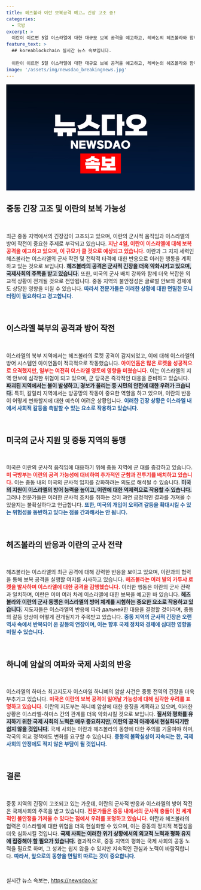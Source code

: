 ```yaml
---
title: 헤즈볼라 이란 보복공격 예고… 긴장 고조 중!
categories:
  - 국방
excerpt: >
  이란이 이르면 5일 이스라엘에 대한 대규모 보복 공격을 예고하고, 레바논의 헤즈볼라와 함께 긴장이 고조되고 있다. 미사일과 드론 수백 발로 반격할 것으로 전망되며, 이스라엘은 이에 대해 방어태세를 강화하고 있다. 중동 전역을 뒤흔들 잠재적인 전투가 임박했다.
feature_text: >
  ## koreablockchain 실시간 뉴스 속보입니다.

  이란이 이르면 5일 이스라엘에 대한 대규모 보복 공격을 예고하고, 레바논의 헤즈볼라와 함께 긴장이 고조되고 있다. 미사일과 드론 수백 발로 반격할 것으로 전망되며, 이스라엘은 이에 대해 방어태세를 강화하고 있다. 중동 전역을 뒤흔들 잠재적인 전투가 임박했다.
image: '/assets/img/newsdao_breakingnews.jpg'
---
```


<p><img src="/assets/img/newsdao_breakingnews.jpg" alt="koreablockchain 속보" /></p>

<h2 data-ke-size="size26">중동 긴장 고조 및 이란의 보복 가능성</h2>

<p data-ke-size="size16">&nbsp;</p>

<p>최근 중동 지역에서의 긴장감이 고조되고 있으며, 이란의 군사적 움직임과 이스라엘의 방어 작전이 중요한 주제로 부각되고 있습니다. <b><span style="color: #ee2323;">지난 4일, 이란이 이스라엘에 대해 보복 공격을 예고하고 있으며, 이 규모가 클 것으로 예상되고 있습니다.</span></b> 이란과 그 지지 세력인 헤즈볼라는 이스라엘의 군사 작전 및 전략적 타격에 대한 반응으로 이러한 행동을 계획하고 있는 것으로 보입니다. <b><span style="background-color: #21538527;">헤즈볼라의 공격은 군사적 긴장을 더욱 악화시키고 있으며, 국제사회의 주목을 받고 있습니다.</span></b> 또한, 미국의 군사 배치 강화와 함께 더욱 복잡한 외교적 상황이 전개될 것으로 전망됩니다. 중동 지역의 불안정성은 글로벌 안보와 경제에도 상당한 영향을 미칠 수 있습니다. <b><span style="color: #1a5490;">따라서 전문가들은 이러한 상황에 대한 면밀한 모니터링이 필요하다고 경고합니다.</span></b></p>

<p data-ke-size="size16">&nbsp;</p>

<h2>이스라엘 북부의 공격과 방어 작전</h2>

<p data-ke-size="size16">&nbsp;</p>

<p>이스라엘의 북부 지역에서는 헤즈볼라의 로켓 공격이 감지되었고, 이에 대해 이스라엘의 방어 시스템인 아이언돔이 적극적으로 작동했습니다. <b><span style="color: #ee2323;">아이언돔은 많은 로켓을 성공적으로 요격했지만, 일부는 여전히 이스라엘 영토에 영향을 미쳤습니다.</span></b> 이는 이스라엘의 지역 안보에 심각한 위협이 되고 있으며, 군 당국은 즉각적인 대응을 준비하고 있습니다. <b><span style="background-color: #21538527;">파괴된 지역에서는 불이 발생하고, 경보가 울리는 등 시민의 안전에 대한 우려가 크습니다.</span></b> 특히, 갈릴리 지역에서는 방공망의 작동이 중요한 역할을 하고 있으며, 이란의 반응이 어떻게 변화할지에 대한 예측이 어려운 상황입니다. <b><span style="color: #1a5490;">이러한 긴장 상황은 이스라엘 내에서 사회적 갈등을 촉발할 수 있는 요소로 작용하고 있습니다.</span></b></p>

<p data-ke-size="size16">&nbsp;</p>

<h2>미국의 군사 지원 및 중동 지역의 동맹</h2>

<p data-ke-size="size16">&nbsp;</p>

<p>미국은 이란의 군사적 움직임에 대응하기 위해 중동 지역에 군 대를 증강하고 있습니다. <b><span style="color: #ee2323;">미 국방부는 이란의 공격 가능성에 대비하여 추가적인 군함과 전투기를 배치하고 있습니다.</span></b> 이는 중동 내의 미국의 군사적 입지를 강화하려는 의도로 해석될 수 있습니다. <b><span style="background-color: #21538527;">미국의 지원이 이스라엘의 방어 능력을 높이고, 이란에 대한 억제력으로 작용할 수 있습니다.</span></b> 그러나 전문가들은 이러한 군사적 조치를 취하는 것이 과연 긍정적인 결과를 가져올 수 있을지는 불확실하다고 언급합니다. <b><span style="color: #1a5490;">또한, 미국의 개입이 오히려 갈등을 확대시킬 수 있는 위험성을 동반하고 있다는 점을 간과해서는 안 됩니다.</span></b></p>

<p data-ke-size="size16">&nbsp;</p>

<h2>헤즈볼라의 반응과 이란의 군사 전략</h2>

<p data-ke-size="size16">&nbsp;</p>

<p>헤즈볼라는 이스라엘의 최근 공격에 대해 강력한 반응을 보이고 있으며, 이란과의 협력을 통해 보복 공격을 실행할 여지를 시사하고 있습니다. <b><span style="color: #ee2323;">헤즈볼라는 여러 발의 카투샤 로켓을 발사하며 이스라엘에 대한 공격을 감행했습니다.</span></b> 이러한 행동은 이란의 군사 전략과 일치하며, 이란은 이미 여러 차례 이스라엘에 대한 보복을 예고한 바 있습니다. <b><span style="background-color: #21538527;">헤즈볼라와 이란의 군사 동맹은 이스라엘의 방어 체계를 시험하는 중요한 요소로 작용하고 있습니다.</span></b> 지도자들은 이스라엘의 반응에 따라 дальней한 대응을 결정할 것이라며, 중동의 갈등 양상이 어떻게 전개될지가 주목받고 있습니다. <b><span style="color: #1a5490;">중동 지역의 군사적 긴장은 오랜 역사 속에서 반복되어 온 갈등의 연장이며, 이는 향후 국제 정치와 경제에 심대한 영향을 미칠 수 있습니다.</span></b></p>

<p data-ke-size="size16">&nbsp;</p>

<h2>하니예 암살의 여파와 국제 사회의 반응</h2>

<p data-ke-size="size16">&nbsp;</p>

<p>이스라엘의 하마스 최고지도자 이스마일 하니예의 암살 사건은 중동 전역의 긴장을 더욱 부추기고 있습니다. <b><span style="color: #ee2323;">미국은 이란의 보복 공격이 일어날 가능성에 대해 심각한 우려를 표명하고 있습니다.</span></b> 이란의 지도부는 하니예 암살에 대한 응징을 계획하고 있으며, 이러한 상황은 이스라엘-하마스 간의 관계를 더욱 악화시킬 것으로 보입니다. <b><span style="background-color: #21538527;">질서와 평화를 유지하기 위한 국제 사회의 노력은 매우 중요하지만, 이란의 공격 아래에서 현실화되기란 쉽지 않을 것입니다.</span></b> 국제 사회는 이란과 헤즈볼라의 동향에 대한 주의를 기울여야 하며, 각국의 외교 정책에도 변화를 요구할 수 있습니다. <b><span style="color: #1a5490;">중동의 불확실성이 지속되는 한, 국제 사회의 안정에도 적지 않은 부담이 될 것입니다.</span></b></p>

<p data-ke-size="size16">&nbsp;</p>

<h2>결론</h2>

<p data-ke-size="size16">&nbsp;</p>

<p>중동 지역의 긴장이 고조되고 있는 가운데, 이란의 군사적 반응과 이스라엘의 방어 작전은 국제사회의 주목을 받고 있습니다. <b><span style="color: #ee2323;">전문가들은 중동 내에서의 군사적 충돌이 전 세계적인 불안정을 가져올 수 있다는 점에서 우려를 표명하고 있습니다.</span></b> 이란과 헤즈볼라의 협력은 이스라엘에 대한 위협을 더욱 현실화할 수 있으며, 이는 중동의 정치적 복잡성을 더욱 심화시킬 것입니다. <b><span style="background-color: #21538527;">국제 사회는 이러한 위기 상황에서의 외교적 노력과 평화 유지에 집중해야 할 필요가 있습니다.</span></b> 결과적으로, 중동 지역의 평화는 국제 사회의 공동 노력을 필요로 하며, 그 성과는 쉽지 않을 수 있지만 지속적인 관심과 노력이 바람직합니다. <b><span style="color: #1a5490;">따라서, 앞으로의 동향을 면밀히 따르는 것이 중요합니다.</span></b></p>

<p data-ke-size="size16">&nbsp;</p>
실시간 뉴스 속보는, <a href="https://newsdao.kr" rel="dofollow">https://newsdao.kr</a>


